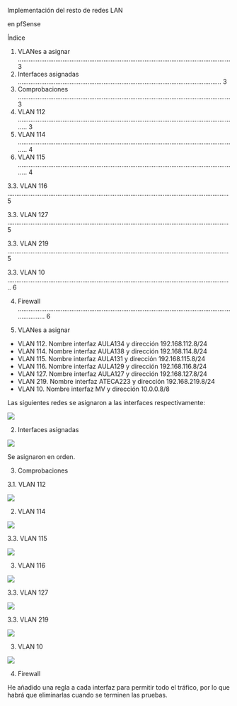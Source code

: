 ﻿Implementación del resto de redes LAN 

en pfSense 

Índice 

1. VLANes a asignar ....................................................................................................................... 3 
1. Interfaces asignadas .................................................................................................................. 3 
1. Comprobaciones ....................................................................................................................... 3 
1. VLAN 112 ............................................................................................................................ 3 
1. VLAN 114 ............................................................................................................................ 4 
1. VLAN 115 ............................................................................................................................ 4 

3\.3. VLAN 116 ............................................................................................................................ 5 

3\.3. VLAN 127 ............................................................................................................................ 5 

3\.3. VLAN 219 ............................................................................................................................ 5 

3\.3. VLAN 10 .............................................................................................................................. 6 

4. Firewall ...................................................................................................................................... 6 

1. VLANes a asignar 
- VLAN 112. Nombre interfaz AULA134 y dirección 192.168.112.8/24 
- VLAN 114. Nombre interfaz AULA138 y dirección 192.168.114.8/24 
- VLAN 115. Nombre interfaz AULA131 y dirección 192.168.115.8/24 
- VLAN 116. Nombre interfaz AULA129 y dirección 192.168.116.8/24 
- VLAN 127. Nombre interfaz AULA127 y dirección 192.168.127.8/24 
- VLAN 219. Nombre interfaz ATECA223 y dirección 192.168.219.8/24 
- VLAN 10. Nombre interfaz MV y dirección 10.0.0.8/8 

Las siguientes redes se asignaron a las interfaces respectivamente: 

![](Aspose.Words.9cfa3732-9270-4e18-84b3-d277f7fe80c6.001.jpeg)

2. Interfaces asignadas 

![](Aspose.Words.9cfa3732-9270-4e18-84b3-d277f7fe80c6.002.jpeg)

Se asignaron en orden. 

3. Comprobaciones 

3\.1. VLAN 112 

![](Aspose.Words.9cfa3732-9270-4e18-84b3-d277f7fe80c6.003.jpeg)

2. VLAN 114 

![](Aspose.Words.9cfa3732-9270-4e18-84b3-d277f7fe80c6.004.jpeg)

3\.3. VLAN 115 

![](Aspose.Words.9cfa3732-9270-4e18-84b3-d277f7fe80c6.005.jpeg)

3. VLAN 116 

![](Aspose.Words.9cfa3732-9270-4e18-84b3-d277f7fe80c6.006.jpeg)

3\.3. VLAN 127 

![](Aspose.Words.9cfa3732-9270-4e18-84b3-d277f7fe80c6.007.jpeg)

3\.3. VLAN 219 

![](Aspose.Words.9cfa3732-9270-4e18-84b3-d277f7fe80c6.008.jpeg)

3. VLAN 10 

![](Aspose.Words.9cfa3732-9270-4e18-84b3-d277f7fe80c6.009.jpeg)

4. Firewall 

He  añadido  una  regla  a  cada  interfaz  para  permitir  todo  el tráfico,  por  lo  que  habrá  que eliminarlas cuando se terminen las pruebas. 
